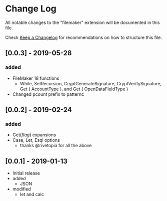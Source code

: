 # Change Log

All notable changes to the "filemaker" extension will be documented in this file.

Check [Keep a Changelog](http://keepachangelog.com/) for recommendations on how to structure this file.

## [0.0.3] - 2019-05-28

### added

- FileMaker 18 functions
    - While, SetRecursion, CryptGenerateSignature, CryptVerifySignature, Get ( AccountType ), and Get ( OpenDataFieldType )
- Changed pcount prefix to patternc


## [0.0.2] - 2019-02-24

### added 

- Get(_flag_) expansions
- Case, Let, Esql options
  - thanks @rivetopia for all the above

## [0.0.1] - 2019-01-13

- Initial release
- added
  - JSON
- modified
  - let and calc